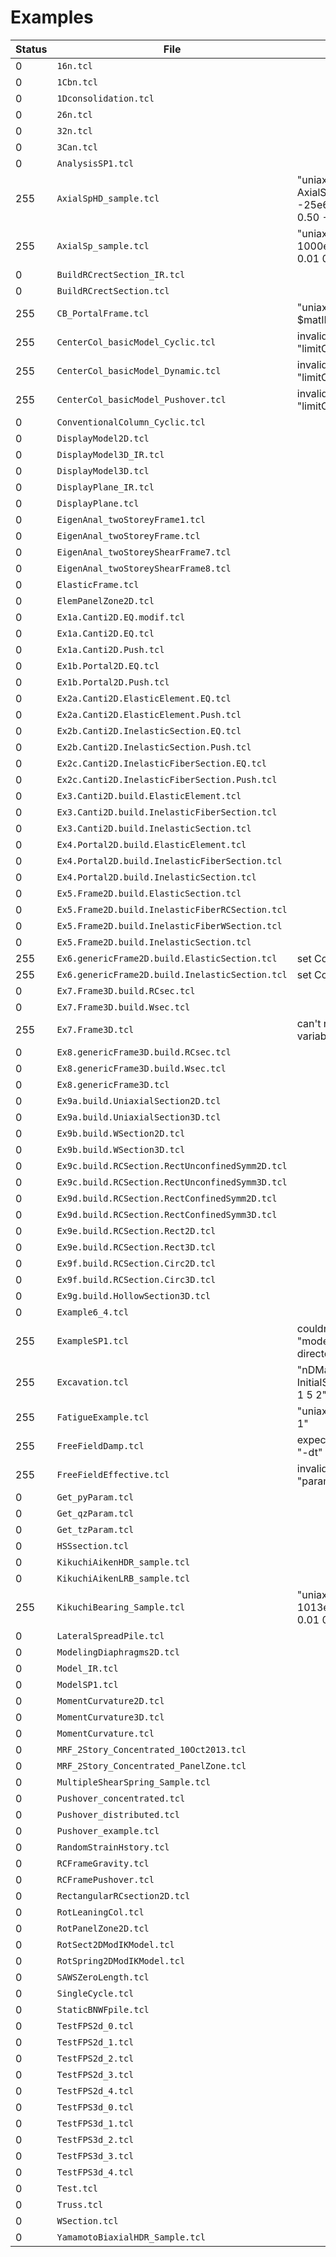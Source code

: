 # Examples

| Status  |     File     |  Message              |
|---------|--------------|-----------------------|
|  0  | `16n.tcl` |  |
|  0  | `1Cbn.tcl` |  |
|  0  | `1Dconsolidation.tcl` |  |
|  0  | `26n.tcl` |  |
|  0  | `32n.tcl` |  |
|  0  | `3Can.tcl` |  |
|  0  | `AnalysisSP1.tcl` |  |
|  255  | `AxialSpHD_sample.tcl` | "uniaxialMaterial AxialSpHD 1 1000e6 1e6 -25e6 0.50 0.01 0.10 0.50 -5e6 10.0" |
|  255  | `AxialSp_sample.tcl` | "uniaxialMaterial AxialSp 1 1000e6 1e6 -25e6 0.50 0.01 0.50 -5e6" |
|  0  | `BuildRCrectSection_IR.tcl` |  |
|  0  | `BuildRCrectSection.tcl` |  |
|  255  | `CB_PortalFrame.tcl` | "uniaxialMaterial Fatigue $matID_fatBC $matID_BC " |
|  255  | `CenterCol_basicModel_Cyclic.tcl` | invalid command name "limitCurve" |
|  255  | `CenterCol_basicModel_Dynamic.tcl` | invalid command name "limitCurve" |
|  255  | `CenterCol_basicModel_Pushover.tcl` | invalid command name "limitCurve" |
|  0  | `ConventionalColumn_Cyclic.tcl` |  |
|  0  | `DisplayModel2D.tcl` |  |
|  0  | `DisplayModel3D_IR.tcl` |  |
|  0  | `DisplayModel3D.tcl` |  |
|  0  | `DisplayPlane_IR.tcl` |  |
|  0  | `DisplayPlane.tcl` |  |
|  0  | `EigenAnal_twoStoreyFrame1.tcl` |  |
|  0  | `EigenAnal_twoStoreyFrame.tcl` |  |
|  0  | `EigenAnal_twoStoreyShearFrame7.tcl` |  |
|  0  | `EigenAnal_twoStoreyShearFrame8.tcl` |  |
|  0  | `ElasticFrame.tcl` |  |
|  0  | `ElemPanelZone2D.tcl` |  |
|  0  | `Ex1a.Canti2D.EQ.modif.tcl` |  |
|  0  | `Ex1a.Canti2D.EQ.tcl` |  |
|  0  | `Ex1a.Canti2D.Push.tcl` |  |
|  0  | `Ex1b.Portal2D.EQ.tcl` |  |
|  0  | `Ex1b.Portal2D.Push.tcl` |  |
|  0  | `Ex2a.Canti2D.ElasticElement.EQ.tcl` |  |
|  0  | `Ex2a.Canti2D.ElasticElement.Push.tcl` |  |
|  0  | `Ex2b.Canti2D.InelasticSection.EQ.tcl` |  |
|  0  | `Ex2b.Canti2D.InelasticSection.Push.tcl` |  |
|  0  | `Ex2c.Canti2D.InelasticFiberSection.EQ.tcl` |  |
|  0  | `Ex2c.Canti2D.InelasticFiberSection.Push.tcl` |  |
|  0  | `Ex3.Canti2D.build.ElasticElement.tcl` |  |
|  0  | `Ex3.Canti2D.build.InelasticFiberSection.tcl` |  |
|  0  | `Ex3.Canti2D.build.InelasticSection.tcl` |  |
|  0  | `Ex4.Portal2D.build.ElasticElement.tcl` |  |
|  0  | `Ex4.Portal2D.build.InelasticFiberSection.tcl` |  |
|  0  | `Ex4.Portal2D.build.InelasticSection.tcl` |  |
|  0  | `Ex5.Frame2D.build.ElasticSection.tcl` |  |
|  0  | `Ex5.Frame2D.build.InelasticFiberRCSection.tcl` |  |
|  0  | `Ex5.Frame2D.build.InelasticFiberWSection.tcl` |  |
|  0  | `Ex5.Frame2D.build.InelasticSection.tcl` |  |
|  255  | `Ex6.genericFrame2D.build.ElasticSection.tcl` | 		set ColWeightFact 1;		# ..." |
|  255  | `Ex6.genericFrame2D.build.InelasticSection.tcl` | 		set ColWeightFact 1;		# ..." |
|  0  | `Ex7.Frame3D.build.RCsec.tcl` |  |
|  0  | `Ex7.Frame3D.build.Wsec.tcl` |  |
|  255  | `Ex7.Frame3D.tcl` | can't read "dt": no such variable |
|  0  | `Ex8.genericFrame3D.build.RCsec.tcl` |  |
|  0  | `Ex8.genericFrame3D.build.Wsec.tcl` |  |
|  0  | `Ex8.genericFrame3D.tcl` |  |
|  0  | `Ex9a.build.UniaxialSection2D.tcl` |  |
|  0  | `Ex9a.build.UniaxialSection3D.tcl` |  |
|  0  | `Ex9b.build.WSection2D.tcl` |  |
|  0  | `Ex9b.build.WSection3D.tcl` |  |
|  0  | `Ex9c.build.RCSection.RectUnconfinedSymm2D.tcl` |  |
|  0  | `Ex9c.build.RCSection.RectUnconfinedSymm3D.tcl` |  |
|  0  | `Ex9d.build.RCSection.RectConfinedSymm2D.tcl` |  |
|  0  | `Ex9d.build.RCSection.RectConfinedSymm3D.tcl` |  |
|  0  | `Ex9e.build.RCSection.Rect2D.tcl` |  |
|  0  | `Ex9e.build.RCSection.Rect3D.tcl` |  |
|  0  | `Ex9f.build.RCSection.Circ2D.tcl` |  |
|  0  | `Ex9f.build.RCSection.Circ3D.tcl` |  |
|  0  | `Ex9g.build.HollowSection3D.tcl` |  |
|  0  | `Example6_4.tcl` |  |
|  255  | `ExampleSP1.tcl` | couldn't read file "model.tcl": no such file or directory |
|  255  | `Excavation.tcl` | "nDMaterial InitialStateAnalysisWrapper 1 5 2" |
|  255  | `FatigueExample.tcl` | "uniaxialMaterial Fatigue 2 1" |
|  255  | `FreeFieldDamp.tcl` | expected integer but got "-dt" |
|  255  | `FreeFieldEffective.tcl` | invalid command name "parameter" |
|  0  | `Get_pyParam.tcl` |  |
|  0  | `Get_qzParam.tcl` |  |
|  0  | `Get_tzParam.tcl` |  |
|  0  | `HSSsection.tcl` |  |
|  0  | `KikuchiAikenHDR_sample.tcl` |  |
|  0  | `KikuchiAikenLRB_sample.tcl` |  |
|  255  | `KikuchiBearing_Sample.tcl` | "uniaxialMaterial AxialSp 2   1013e6 1e6 -100e6 1.00 0.01 0.50 0e6" |
|  0  | `LateralSpreadPile.tcl` |  |
|  0  | `ModelingDiaphragms2D.tcl` |  |
|  0  | `Model_IR.tcl` |  |
|  0  | `ModelSP1.tcl` |  |
|  0  | `MomentCurvature2D.tcl` |  |
|  0  | `MomentCurvature3D.tcl` |  |
|  0  | `MomentCurvature.tcl` |  |
|  0  | `MRF_2Story_Concentrated_10Oct2013.tcl` |  |
|  0  | `MRF_2Story_Concentrated_PanelZone.tcl` | |                                                  | 0|  0  | `MRF_2Story_Concentrated.tcl` |  |
|  0  | `MultipleShearSpring_Sample.tcl` |  |
|  0  | `Pushover_concentrated.tcl` |  |
|  0  | `Pushover_distributed.tcl` |  |
|  0  | `Pushover_example.tcl` |  |
|  0  | `RandomStrainHstory.tcl` |  |
|  0  | `RCFrameGravity.tcl` |  |
|  0  | `RCFramePushover.tcl` |  |
|  0  | `RectangularRCsection2D.tcl` |  |
|  0  | `RotLeaningCol.tcl` |  |
|  0  | `RotPanelZone2D.tcl` |  |
|  0  | `RotSect2DModIKModel.tcl` |  |
|  0  | `RotSpring2DModIKModel.tcl` |  |
|  0  | `SAWSZeroLength.tcl` |  |
|  0  | `SingleCycle.tcl` |  |
|  0  | `StaticBNWFpile.tcl` |  |
|  0  | `TestFPS2d_0.tcl` |  |
|  0  | `TestFPS2d_1.tcl` |  |
|  0  | `TestFPS2d_2.tcl` |  |
|  0  | `TestFPS2d_3.tcl` |  |
|  0  | `TestFPS2d_4.tcl` |  |
|  0  | `TestFPS3d_0.tcl` |  |
|  0  | `TestFPS3d_1.tcl` |  |
|  0  | `TestFPS3d_2.tcl` |  |
|  0  | `TestFPS3d_3.tcl` |  |
|  0  | `TestFPS3d_4.tcl` |  |
|  0  | `Test.tcl` |  |
|  0  | `Truss.tcl` |  |
|  0  | `WSection.tcl` |  |
|  0  | `YamamotoBiaxialHDR_Sample.tcl` |  |
